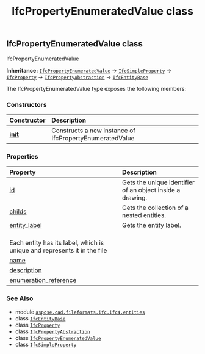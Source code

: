 ﻿---
title: IfcPropertyEnumeratedValue class
second_title: Aspose.CAD for Python via .NET API References
description: 
type: docs
weight: 4690
url: /python-net/aspose.cad.fileformats.ifc.ifc4.entities/ifcpropertyenumeratedvalue/
is_root: false
---

## IfcPropertyEnumeratedValue class

IfcPropertyEnumeratedValue



**Inheritance:** [`IfcPropertyEnumeratedValue`](/cad/python-net/aspose.cad.fileformats.ifc.ifc4.entities/ifcpropertyenumeratedvalue) → 
[`IfcSimpleProperty`](/cad/python-net/aspose.cad.fileformats.ifc.ifc4.entities/ifcsimpleproperty) → 
[`IfcProperty`](/cad/python-net/aspose.cad.fileformats.ifc.ifc4.entities/ifcproperty) → 
[`IfcPropertyAbstraction`](/cad/python-net/aspose.cad.fileformats.ifc.ifc4.entities/ifcpropertyabstraction) → 
[`IfcEntityBase`](/cad/python-net/aspose.cad.fileformats.ifc/ifcentitybase)



The IfcPropertyEnumeratedValue type exposes the following members:

### Constructors
| Constructor | Description |
| :- | :- |
| [__init__](/cad/python-net/aspose.cad.fileformats.ifc.ifc4.entities/ifcpropertyenumeratedvalue/__init__/#) | Constructs a new instance of IfcPropertyEnumeratedValue |


### Properties
| Property | Description |
| :- | :- |
| [id](/cad/python-net/aspose.cad.fileformats.ifc.ifc4.entities/ifcpropertyenumeratedvalue/id) | Gets the unique identifier of an object inside a drawing. |
| [childs](/cad/python-net/aspose.cad.fileformats.ifc.ifc4.entities/ifcpropertyenumeratedvalue/childs) | Gets the collection of a nested entities. |
| [entity_label](/cad/python-net/aspose.cad.fileformats.ifc.ifc4.entities/ifcpropertyenumeratedvalue/entity_label) | Gets the entity label.<br/>Each entity has its label, which is unique and represents it in the file |
| [name](/cad/python-net/aspose.cad.fileformats.ifc.ifc4.entities/ifcpropertyenumeratedvalue/name) |  |
| [description](/cad/python-net/aspose.cad.fileformats.ifc.ifc4.entities/ifcpropertyenumeratedvalue/description) |  |
| [enumeration_reference](/cad/python-net/aspose.cad.fileformats.ifc.ifc4.entities/ifcpropertyenumeratedvalue/enumeration_reference) |  |



### See Also
* module [`aspose.cad.fileformats.ifc.ifc4.entities`](..)
* class [`IfcEntityBase`](/cad/python-net/aspose.cad.fileformats.ifc/ifcentitybase)
* class [`IfcProperty`](/cad/python-net/aspose.cad.fileformats.ifc.ifc4.entities/ifcproperty)
* class [`IfcPropertyAbstraction`](/cad/python-net/aspose.cad.fileformats.ifc.ifc4.entities/ifcpropertyabstraction)
* class [`IfcPropertyEnumeratedValue`](/cad/python-net/aspose.cad.fileformats.ifc.ifc4.entities/ifcpropertyenumeratedvalue)
* class [`IfcSimpleProperty`](/cad/python-net/aspose.cad.fileformats.ifc.ifc4.entities/ifcsimpleproperty)
